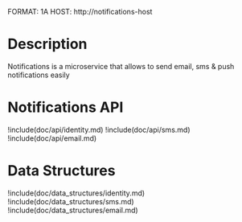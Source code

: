 FORMAT: 1A
HOST: http://notifications-host

# Description

Notifications is a microservice that allows to send email, sms & push notifications easily

# Notifications API

!include(doc/api/identity.md)
!include(doc/api/sms.md)
!include(doc/api/email.md)

# Data Structures

!include(doc/data_structures/identity.md)
!include(doc/data_structures/sms.md)
!include(doc/data_structures/email.md)
